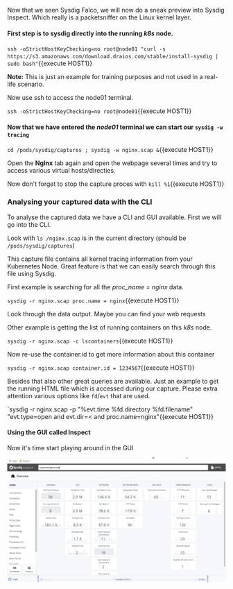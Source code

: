 Now that we seen Sysdig Falco, we will now do a sneak preview into Sysdig Inspect. Which really is a packetsniffer on the Linux kernel layer.

#### First step is to sysdig directly into the running *k8s* node. 

`ssh -oStrictHostKeyChecking=no root@node01 "curl -s https://s3.amazonaws.com/download.draios.com/stable/install-sysdig | sudo bash"`{{execute HOST1}}

**Note:** This is just an example for training purposes and not used in a real-life scenario.

Now use ssh to access the node01 terminal.

`ssh -oStrictHostKeyChecking=no root@node01`{{execute HOST1}}

#### Now that we have entered the *node01* terminal we can start our `sysdig -w tracing` 

`cd /pods/sysdig/captures ; sysdig -w nginx.scap &`{{execute HOST1}}

Open the **NgInx** tab again and open the webpage several times and try to access various virtual hosts/directies.

Now don't forget to stop the capture proces with `kill %1`{{execute HOST1}}

### Analysing your captured data with the CLI

To analyse the captured data we have a CLI and GUI available. First we will go into the CLI.

Look with `ls /nginx.scap` is in the current directory (should be `/pods/sysdig/captures`)

This capture file contains all kernel tracing information from your Kubernetes Node. Great feature is that we can easily search through this file using Sysdig.

First example is searching for all the *proc_name = nginx* data.

`sysdig -r nginx.scap proc.name = nginx`{{execute HOST1}}

Look through the data output. Maybe you can find your web requests

Other example is getting the list of running containers on this *k8s* node.

`sysdig -r nginx.scap -c lscontainers`{{execute HOST1}}

Now re-use the container.id to get more information about this container

`sysdig -r nginx.scap container.id = 1234567`{{execute HOST1}}

Besides that also other great queries are available. Just an example to get the running HTML file which is accessed during our capture. Please extra attention various options like `fd`/`evt` that are used.

`sysdig -r nginx.scap -p "%evt.time %fd.directory %fd.filename" "evt.type=open and evt.dir=< and proc.name=nginx"{{execute HOST1}}

#### Using the GUI called Inspect

Now it's time start playing around in the GUI

![Sysdig Inspect Experiment4](https://raw.githubusercontent.com/avwsolutions/katacoda-scenarios/master/setup-your-digital-forensics-platform/images/experiment4.png)

